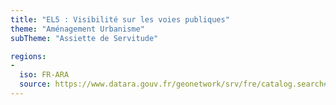 ```yaml
---
title: "EL5 : Visibilité sur les voies publiques"
theme: "Aménagement Urbanisme"
subTheme: "Assiette de Servitude"

regions:
-
  iso: FR-ARA
  source: https://www.datara.gouv.fr/geonetwork/srv/fre/catalog.search#/search?resultType=details&sortBy=relevance&from=1&to=20&fast=index&_content_type=json&any=EL5%20:%20Visibilit%C3%A9%20sur%20les%20voies%20publiques
---
```

